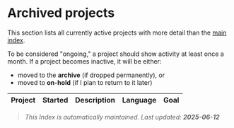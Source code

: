 # Archived projects
This section lists all currently active projects with more detail than the [main index](../index.md).

To be considered "ongoing," a project should show activity at least once a month.
If a project becomes inactive, it will be either:
- moved to the **archive** (if dropped permanently), or 
- moved to **on-hold** (if I plan to return to it later)

| Project | Started | Description | Language | Goal |
|---------|---------|-------------|----------|------|


 > _This Index is automatically maintained. Last updated: **2025-06-12**_